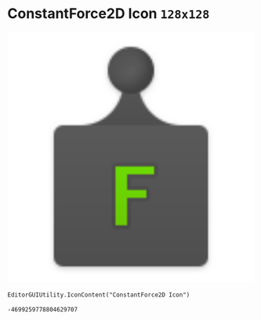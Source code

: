 # ConstantForce2D Icon `128x128`
<img src="/img/ConstantForce2D%20Icon.png" width=512 height=512>

``` CSharp
EditorGUIUtility.IconContent("ConstantForce2D Icon")
```
```
-4699259778804629707
```
